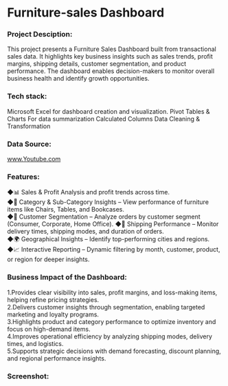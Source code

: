 # Furniture-sales Dashboard
### Project Desciption:
This project presents a Furniture Sales Dashboard built from transactional sales data. It highlights key business insights such as sales trends, profit margins, shipping details, customer segmentation, and product performance. The dashboard enables decision-makers to monitor overall business health and identify growth opportunities.
### Tech stack:
Microsoft Excel for dashboard creation and visualization.
Pivot Tables & Charts  For data summarization
Calculated Columns
Data Cleaning & Transformation
### Data Source:
www.Youtube.com
### Features:
◆📊 Sales & Profit Analysis and profit trends across time.                                                                                
◆🛒 Category & Sub-Category Insights – View performance of furniture items like Chairs, Tables, and Bookcases.                            
◆👥 Customer Segmentation – Analyze orders by customer segment (Consumer, Corporate, Home Office).                                        ◆🚚 Shipping Performance – Monitor delivery times, shipping modes, and duration of orders.                                                
◆🌍 Geographical Insights – Identify top-performing cities and regions.                                                                   
◆📈 Interactive Reporting – Dynamic filtering by month, customer, product, or region for deeper insights.                                 
### Business Impact of the Dashboard:
1.Provides clear visibility into sales, profit margins, and loss-making items, helping refine pricing strategies.                          
2.Delivers customer insights through segmentation, enabling targeted marketing and loyalty programs.                                       
3.Highlights product and category performance to optimize inventory and focus on high-demand items.                                        
4.Improves operational efficiency by analyzing shipping modes, delivery times, and logistics.                                              
5.Supports strategic decisions with demand forecasting, discount planning, and regional performance insights.
### Screenshot:
